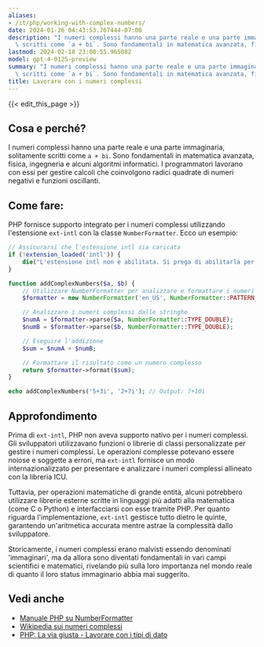 ```yaml
---
aliases:
- /it/php/working-with-complex-numbers/
date: 2024-01-26 04:43:53.767444-07:00
description: "I numeri complessi hanno una parte reale e una parte immaginaria, solitamente\
  \ scritti come `a + bi`. Sono fondamentali in matematica avanzata, fisica,\u2026"
lastmod: 2024-02-18 23:08:55.965082
model: gpt-4-0125-preview
summary: "I numeri complessi hanno una parte reale e una parte immaginaria, solitamente\
  \ scritti come `a + bi`. Sono fondamentali in matematica avanzata, fisica,\u2026"
title: Lavorare con i numeri complessi
---
```


{{< edit_this_page >}}

## Cosa e perché?
I numeri complessi hanno una parte reale e una parte immaginaria, solitamente scritti come `a + bi`. Sono fondamentali in matematica avanzata, fisica, ingegneria e alcuni algoritmi informatici. I programmatori lavorano con essi per gestire calcoli che coinvolgono radici quadrate di numeri negativi e funzioni oscillanti.

## Come fare:
PHP fornisce supporto integrato per i numeri complessi utilizzando l'estensione `ext-intl` con la classe `NumberFormatter`. Ecco un esempio:

```php
// Assicurarsi che l'estensione intl sia caricata
if (!extension_loaded('intl')) {
    die("L'estensione intl non è abilitata. Si prega di abilitarla per eseguire questo codice.");
}

function addComplexNumbers($a, $b) {
    // Utilizzare NumberFormatter per analizzare e formattare i numeri complessi
    $formatter = new NumberFormatter('en_US', NumberFormatter::PATTERN_RULEBASED, 'i = -1;');

    // Analizzare i numeri complessi dalle stringhe
    $numA = $formatter->parse($a, NumberFormatter::TYPE_DOUBLE);
    $numB = $formatter->parse($b, NumberFormatter::TYPE_DOUBLE);

    // Eseguire l'addizione
    $sum = $numA + $numB;

    // Formattare il risultato come un numero complesso
    return $formatter->format($sum);
}

echo addComplexNumbers('5+3i', '2+7i'); // Output: 7+10i
```

## Approfondimento
Prima di `ext-intl`, PHP non aveva supporto nativo per i numeri complessi. Gli sviluppatori utilizzavano funzioni o librerie di classi personalizzate per gestire i numeri complessi. Le operazioni complesse potevano essere noiose e soggette a errori, ma `ext-intl` fornisce un modo internazionalizzato per presentare e analizzare i numeri complessi allineato con la libreria ICU.

Tuttavia, per operazioni matematiche di grande entità, alcuni potrebbero utilizzare librerie esterne scritte in linguaggi più adatti alla matematica (come C o Python) e interfacciarsi con esse tramite PHP. Per quanto riguarda l'implementazione, `ext-intl` gestisce tutto dietro le quinte, garantendo un'aritmetica accurata mentre astrae la complessità dallo sviluppatore.

Storicamente, i numeri complessi erano malvisti essendo denominati 'immaginari', ma da allora sono diventati fondamentali in vari campi scientifici e matematici, rivelando più sulla loro importanza nel mondo reale di quanto il loro status immaginario abbia mai suggerito.

## Vedi anche
- [Manuale PHP su NumberFormatter](https://www.php.net/manual/en/class.numberformatter.php)
- [Wikipedia sui numeri complessi](https://it.wikipedia.org/wiki/Numero_complesso)
- [PHP: La via giusta - Lavorare con i tipi di dato](https://phptherightway.com/#data_types)

